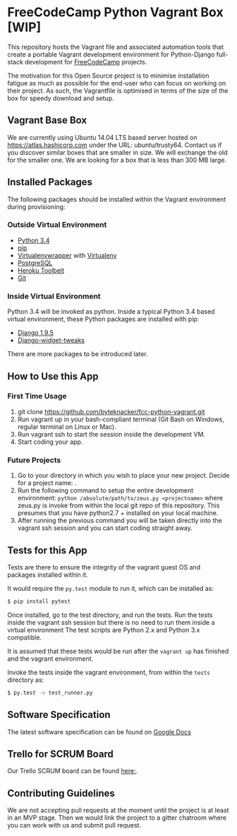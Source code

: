 # FreeCodeCamp Python Vagrant Box [WIP]

This repository hosts the Vagrant file and associated automation tools that create a portable Vagrant development environment for Python-Django full-stack development for [FreeCodeCamp](https://freecodecamp.com) projects.

The motivation for this Open Source project is to minimise installation fatigue as much as possible for the end-user who can focus on working on their project. As such, the Vagrantfile is optimised in terms of the size of the box for speedy download and setup.

## Vagrant Base Box

We are currently using Ubuntu 14.04 LTS based server hosted on https://atlas.hashicorp.com under the URL: ubuntu/trusty64. Contact us if you discover similar boxes that are smaller in size. We will exchange the old for the smaller one. We are looking for a box that is less than 300 MB large.

## Installed Packages

The following packages should be installed within the Vagrant environment during provisioning:

### Outside Virtual Environment

- [Python 3.4](https://www.python.org/download/releases/3.0/)
- [pip](https://pip.pypa.io/en/stable/installing/)
- [Virtualenvwrapper](https://virtualenvwrapper.readthedocs.io/en/latest/) with [Virtualenv](https://virtualenv.pypa.io/en/latest/)
- [PostgreSQL](http://www.postgresql.org/)
- [Heroku Toolbelt](https://toolbelt.heroku.com/)
- [Git](https://git-scm.com/)

### Inside Virtual Environment

Python 3.4 will be invoked as python. Inside a typical Python 3.4 based virtual environment, these Python packages are installed with pip:

- [Django 1.9.5](https://www.djangoproject.com/)
- [Django-widget-tweaks](https://github.com/kmike/django-widget-tweaks)

There are more packages to be introduced later.

## How to Use this App
### First Time Usage

1. git clone https://github.com/byteknacker/fcc-python-vagrant.git
2. Run vagrant up in your bash-compliant terminal (Git Bash on Windows, regular terminal on Linux or Mac).
3. Run vagrant ssh to start the session inside the development VM.
4. Start coding your app.

### Future Projects

1. Go to your directory in which you wish to place your new project. Decide
for a project name: <projectname>.
2. Run the following command to setup the entire development environment:
`python /absolute/path/to/zeus.py <projectname>` where zeus.py is invoke from
within the local git repo of this repository. This presumes that you have
python2.7 + installed on your local machine.
3. After running the previous command you will be taken directly into
the vagrant ssh session and you can start coding straight away.

## Tests for this App

Tests are there to ensure the integrity of the vagrant guest OS and packages installed within it.

It would require the `py.test` module to run it, which can be installed as:

```bash
$ pip install pytest
```

Once installed, go to the test directory, and run the tests. Run the tests inside the vagrant ssh session but there is no need to run them inside a virtual environment The test scripts are Python 2.x and Python 3.x compatible.

It is assumed that these tests would be run after the `vagrant up` has finished and the vagrant environment.

Invoke the tests inside the vagrant environment, from within the `tests` directory as:

```bash
$ py.test -v test_runner.py
```

## Software Specification

The latest software specification can be found on [Google Docs](https://docs.google.com/document/d/1VkHJRZs0XdL2ne1Z55eAWL8pLrhdhpb7i60dpph0jmY/)


## Trello for SCRUM Board

Our Trello SCRUM board can be found [here:](https://trello.com/b/wdC4OXE4/fcc-python-vagrant).

## Contributing Guidelines

We are not accepting pull requests at the moment until the project is at least in an MVP stage. Then we would link the project to a gitter chatroom where you can work with us and submit pull request.
